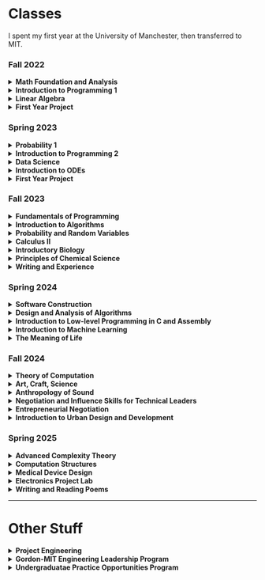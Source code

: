 # Classes
I spent my first year at the University of Manchester,
then transferred to MIT.

### Fall 2022
<details> 
    <summary><b>Math Foundation and Analysis</b></summary>
    Covered logical statements and proof techniques, set theory, complex numbers, 
    functions (including composition and inversion), sequences (convergence and 
    limits), and real-valued functions (continuity and limits).
</details>
<details>
    <summary><b>Introduction to Programming 1</b></summary>
    Covered fundamental concepts including variables, types, iteration, selection,
    file handling, functions, packages, libraries, graphics, key binding, validation,
    exceptions, and basic algorithms. Focused on writing, optimizing, and debugging 
    Python code, developing logical problem-solving skills, and object-oriented programming principles.
</details>
<details>
    <summary><b>Linear Algebra</b></summary>
    Covered matrix operations, special matrix classes, solving linear systems, 
    determinants, eigenvalues, eigenvectors, linear independence, basis, 
    linear transformations, inner products, norms, and isometries.
</details>
<details>
    <summary><b>First Year Project</b></summary>
    Focused on developing non-technical skills through team-based projects. 
    Covered teamwork, communication, reflection, self-organization, time management, 
    and independent learning. Worked on understanding ethical frameworks in 
    computer science, intellectual property issues, and developing a web-based 
    information system. Emphasized inquiry-based learning, group work, goal-setting, 
    and project management. Included technical presentations, report writing, and 
    reflection on professional development.
</details>

### Spring 2023
<details> 
    <summary><b>Probability 1</b></summary>
    Introduced core probability concepts including probability spaces, conditional probability,
    independence, and discrete/continuous random variables. Covered classical distributions 
    (Binomial, Geometric, Poisson, Normal, Exponential), expectation/variance calculations, 
    and foundational theorems like the Central Limit Theorem and Law of Large Numbers. 
    Emphasized modeling real-world randomness and applying distributions to scenarios like coin flips, 
    waiting times, and sums of variables.
</details>
<details>
    <summary><b>Introduction to Programming 2</b></summary>
    This course covered advanced Java programming, focusing on object-oriented design,
    UML class design, inheritance, polymorphism, interfaces, and abstraction. 
    Included Java Collections Framework, custom data structures, JavaFX for GUI development, 
    file I/O, error handling, generics, streams, concurrency, and package management.
</details>
<details>
    <summary><b>Data Science</b></summary>
    Introduced the data science process, focused on data cleaning, exploration, 
    and visualization using Python tools like NumPy, Pandas, and Jupyter Notebooks. 
    It covered uncertainty measurement, statistical thinking, Bayesian reasoning, 
    and ethical considerations in data analysis. Students learned machine learning basics,
    including classification, regression, model evaluation, and techniques like 
    naive Bayes and logistic regression, with practical applications such as 
    building an email spam filter.
</details>
<details>
    <summary><b>Introduction to ODEs</b></summary>
    Introduced ordinary differential equations (ODEs), covered classification, 
    analytical solution methods for first and second-order ODEs, and approximate techniques (graphical, numerical, Euler method). Emphasized applications in various fields like 
    Newtonian mechanics, population models, economics, and biology. 
    Learned to classify ODEs, assess solution existence/uniqueness, 
    apply analytical techniques, perform phase plane analysis for first-order systems, 
    and interpret numerical approximations for initial value problems.
</details>
<details>
    <summary><b>First Year Project</b></summary>
    Focused on developing non-technical skills through team-based projects. 
    Covered teamwork, communication, reflection, self-organization, time management, 
    and independent learning. Worked on understanding ethical frameworks in 
    computer science, intellectual property issues, and developing a web-based 
    information system. Emphasized inquiry-based learning, group work, goal-setting, 
    and project management. Included technical presentations, report writing, and 
    reflection on professional development.
</details>

### Fall 2023
<details>
    <summary><b>Fundamentals of Programming</b></summary>
    Introduced fundamental concepts of programming. Developed skills in applying 
    basic methods from programming languages to abstract problems. Topics included
    programming and Python basics, computational concepts, software engineering, 
    algorithmic techniques, data types, and recursion.  
    Lab component consisted of software design, construction, and implementation of design. 
</details>
<details>
    <summary><b>Introduction to Algorithms</b></summary>
    Introducted mathematical modeling of computational problems, common algorithms, 
    algorithmic paradigms, and data structures used to solve these problems. 
    Emphasized the relationship between algorithms and programming, and 
    introduced basic performance measures and analysis techniques for these problems.
</details>
<details>
    <summary><b>Probability and Random Variables</b></summary>
    Probability spaces, random variables, distribution functions. Binomial, geometric, 
    hypergeometric, Poisson distributions. Uniform, exponential, normal, gamma and 
    beta distributions. Conditional probability, Bayes theorem, joint distributions. 
    Chebyshev inequality, law of large numbers, and central limit theorem. 
</details>
<details>
    <summary><b>Calculus II</b></summary>
    Calculus of several variables. Vector algebra in 3-space, determinants, matrices. 
    Vector-valued functions of one variable, space motion. 
    Scalar functions of several variables: partial differentiation, gradient, optimization techniques. 
    Double integrals and line integrals in the plane; exact differentials and conservative fields;
    Green's theorem and applications, triple integrals, line and surface integrals in space, 
    Divergence theorem, Stokes' theorem; applications.
</details>
<details>
    <summary><b>Introductory Biology</b></summary>
    Introduction to fundamental principles of biochemistry, molecular biology and 
    genetics for understanding the functions of living systems. Covered examples 
    of the use of chemical biology, the use of genetics in biological discovery, 
    principles of cellular organization and communication, immunology, cancer, and 
    engineering biological systems. Included 21st-century molecular genetics in 
    understanding human health and therapeutic intervention.
</details>
<details>
    <summary><b>Principles of Chemical Science</b></summary>
    Introduction to chemistry, with emphasis on basic principles of atomic and 
    molecular electronic structure, thermodynamics, acid-base and redox equilibria, 
    chemical kinetics, and catalysis. Introduction to the chemistry of biological,
    inorganic, and organic molecules. 
</details>
<details>
    <summary><b>Writing and Experience</b></summary>
    Acting as participant-observers, investigated MIT's history and culture through
    visits to the Institute's archives and museums, relevant readings, and depictions
    of MIT in popular culture. 
</details>

### Spring 2024
<details>
    <summary><b>Software Construction</b></summary>
    Introduced fundamental principles and techniques of software development: 
    how to write software that is safe from bugs, easy to understand, and ready for change. 
    Topics included specifications and invariants; testing, test-case generation, and coverage;
    abstract data types and representation independence; design patterns for 
    object-oriented programming; concurrent programming, including message passing 
    and shared memory concurrency, and defending against races and deadlock; and 
    functional programming with immutable data and higher-order functions. 
    Included weekly programming exercises and larger group programming projects.
</details>
<details>
    <summary><b>Design and Analysis of Algorithms</b></summary>
    Techniques for the design and analysis of efficient algorithms, emphasized 
    methods useful in practice. Topics included sorting; search trees, heaps, and hashing;
    divide-and-conquer; dynamic programming; greedy algorithms; amortized analysis; 
    graph algorithms; and shortest paths. Advanced topics included network flow; 
    polynomial and matrix calculations;
    caching; and parallel computing.
</details>
<details>
    <summary><b>Introduction to Low-level Programming in C and Assembly</b></summary>
    Introduction to C and assembly language. Studied the C language, focusing on 
    memory and associated topics including pointers, how different data structures 
    are stored in memory, the stack, and the heap in order to build a strong understanding
    of the constraints involved in manipulating complex data structures in modern computational systems.
    Studied assembly language to facilitate a firm understanding of how high-level 
    languages are translated to machine-level instructions.
</details>
<details>
    <summary><b>Introduction to Machine Learning</b></summary>
    Introduction to the principles and algorithms of machine learning from an 
    optimization perspective. 
    Topics included linear and non-linear models for supervised, unsupervised, 
    and reinforcement learning, with a focus on gradient-based methods and 
    neural-network architectures.
</details>
<details>
    <summary><b>The Meaning of Life</b></summary>
    Examined how a variety of cultural traditions propose answers to the question 
    of how to live a meaningful life. 
    Considered the meaning of life, not as a philosophical abstraction, but as a 
    question that individuals grapple with in their daily lives, facing difficult 
    decisions between meeting and defying cultural expectations. 
    Provided tools for thinking about moral decisions as social and historical practices,
    and encouraged comparison and contextualizaiton of the ways people in different 
    times and places approach fundamental ethical concerns.
</details>


### Fall 2024
<details>
    <summary><b>Theory of Computation</b></summary>
    Computability and computational complexity theory. Regular and context-free languages. 
    Decidable and undecidable problems, reducibility, recursive function theory. 
    Time and space measures on computation, completeness, hierarchy theorems, 
    inherently complex problems, oracles, probabilistic computation, 
    and interactive proof systems.
</details>
<details>
    <summary><b>Art, Craft, Science</b></summary>
    Examined how people learn, practice, and evaluate traditional and contemporary craft techniques. 
    Social science theories of design, embodiment, apprenticeship learning, skill, 
    labor, expertise, and tacit knowledge were used to explore distinctions among 
    art, craft, and science. 
    Discussed the commoditization of craft into market goods, collectible art, and 
    tourism industries. Ethnographic and historical case studies included textiles, 
    Shaker furniture, glassblowing, quilting, cheesemaking, industrial design, 
    home and professional cooking, factory and laboratory work, CAD/CAM. 
    Included demonstrations, field trips, and hands-on craft projects.
</details>
<details>
    <summary><b>Anthropology of Sound</b></summary>
    Examined the ways humans experience sound and how perceptions and technologies 
    of sound emerge from cultural, economic, and historical worlds. 
    Considered how the sound/noise/music boundaries have been imagined, created, 
    and modeled across sociocultural and historical contexts. 
    Learned how environmental, linguistic, and musical sounds are construed cross-culturally 
    as well as the rise of telephony, architectural acoustics, sound recording, 
    multi-channel and spatial mix performance, and the globalized travel of these technologies. 
    Questions of sound ownership, property, authorship, remix, and copyright in 
    the digital age were also addressed.
</details>
<details>
    <summary><b>Negotiation and Influence Skills for Technical Leaders</b></summary>
    Focused around the premise that the abilities to negotiate with, and influence others, 
    are essential to being an effective leader in technology rich environments. Provided 
    underlying principles and a repertoire of negotiation and influence skills that 
    apply to interpersonal situations, particularly those where an engineer or 
    project leader lacks formal authority over others in delivering results. 
    Utilized research-based approaches through the application of multiple learning methods, 
    including experiential role plays, case studies, assessments, feedback, and personal reflections.
    Concepts such as the zone of possible agreements, best alternative to negotiated agreements, 
    and sources of influence were put into practice.
</details>
<details>
    <summary><b>Entrepreneurial Negotiation</b></summary>
    Combined negotiation exercises and in-person lectures designed to empower budding 
    entrepreneurs with negotiation techniques to protect and increase the value of 
    their ideas, deal with ego and build trust in relationships, and navigate entrepreneurial bargaining 
    under constraints of economic uncertainty and complex technical considerations. 
    Completed scheduled weekly assignments, including feedback memos to counterpart negotiators, 
    and met to discuss and reflect on their experiences with the course.
</details>
<details>
    <summary><b>Introduction to Urban Design and Development</b></summary>
    Examined the evolving structure of cities and the way that cities, suburbs, 
    and metropolitan areas can be designed and developed. Surveyed the ideas of 
    a wide range of people who have addressed urban problems. 
    Stressed the connection between values and design. 
    Demonstrated how physical, social, political and economic forces interact to 
    shape and reshape cities over time. Introduced links between urban design and urban science.
</details>

### Spring 2025
<details>
    <summary><b>Advanced Complexity Theory</b></summary>
    Current research topics in computational complexity theory. 
    Nondeterministic, alternating, probabilistic, and parallel computation models. 
    Boolean circuits. Complexity classes and complete sets. The polynomial-time hierarchy. 
    Interactive proof systems. Relativization. Definitions of randomness. Pseudo-randomness and derandomizations. Interactive proof systems and probabilistically checkable proofs

    Includes personal research project (topic TBD for me).
</details>
<details>
    <summary><b>Computation Structures</b></summary>
    Introduction to the design of digital systems and computer architecture. 
    Emphasizes expressing all hardware designs in a high-level hardware description 
    language and synthesizing the designs. 
    Topics include combinational and sequential circuits, instruction set abstraction 
    for programmable hardware, single-cycle and pipelined processor implementations, 
    multi-level memory hierarchies, virtual memory, exceptions and I/O, and parallel systems.
</details>
<details>
    <summary><b>Medical Device Design</b></summary>
    An intense project-based learning experience around the design of medical devices 
    with foci ranging from mechanical to electro mechanical to electronics. Projects 
    motivated by real-world clinical challenges provided by sponsors and clinicians 
    who also help mentor teams. Covers the design process, project management, and 
    fundamentals of mechanical and electrical circuit and sensor design. 
    Working in a small team to execute a substantial term project, with emphasis 
    placed upon developing creative designs — via a deterministic design process — 
    that are developed and optimized using analytical techniques.
</details>
<details>
    <summary><b>Electronics Project Lab</b></summary>
    Intuition-based introduction to electronics, electronic components, and test 
    equipment such as oscilloscopes, multimeters, and signal generators. 
    Key components studied and used are op-amps, comparators, bi-polar transistors, 
    and diodes (including LEDs). Design, build, and debug small electronics projects 
    (often featuring sound and light) to put their new knowledge into practice.
</details>
<details>
    <summary><b>Writing and Reading Poems</b></summary>
    Examination of the formal structural and textual variety in poetry. 
    Extensive practice in the making of poems and the analysis of both students' 
    manuscripts and texts from 16th- through 20th-century literature. 
    Attempts to make relevant the traditional elements of poetry and their contemporary alternatives.
</details>
<!-- * Introduction to Autonomous Underwater Vehicles
* Introduction to Design -->

---

# Other Stuff
<details>
    <summary><b>Project Engineering</b></summary>
    Attended and participated in a four-day off-site workshop covering an introduction
     to basic principles, methods, and tools for project management in a realistic context. 
     In a team, created a plan for a project in farm automation. 
    Developed skills applicable to the planning and management of complex engineering projects. 
    Topics included cost-benefit analysis, resource and cost estimation, 
    and project control and delivery which were practiced during an experiential, team-based activity. 
    Case studies highlighted projects in both hardware/software and consumer packaged goods.
</details>
<details>
    <summary><b>Gordon-MIT Engineering Leadership Program</b></summary>
    Selective leader development program focused on being an effective member and 
    leader of industry engineering teams. Actively practicing leadership, teamwork, 
    and communication skills in an engineering context; complementing MIT’s technical 
    coursework.
</details>
<details>
    <summary><b>Undergraduatae Practice Opportunities Program</b></summary>
    Honed teamwork, problem solving, and communication skills through professional
    development themed workshops, discussions, modules, and mentorship.
    Collaborated with a team of six peers over the course of a 4-day workshop to 
    ideate, research, and present a theoretical sustainable dorm at MIT to c-suite level executives.
</details>